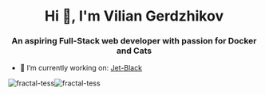 <h1 align="center">Hi 👋, I'm Vilian Gerdzhikov</h1>
<h3 align="center">An aspiring Full-Stack web developer with passion for Docker and Cats</h3>

- 🔭 I’m currently working on: [Jet-Black](https://github.com/Azure-Blade/Jet-Black)

<div align="center" style='display:flex; flex-wrap:wrap;'>
  <img align="center" src="https://github-readme-stats.vercel.app/api/top-langs/?username=Fractal-Tess&layout=compact&theme=dark&langs_count=8" alt="fractal-tess" />
  <br/>
  <br/>
  <img align="center" src="https://github-readme-streak-stats.herokuapp.com/?user=fractal-tess&" alt="fractal-tess" />
</div>
